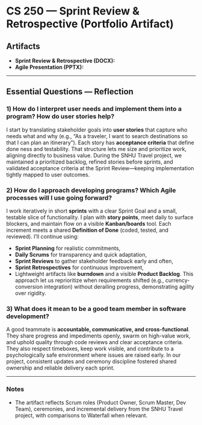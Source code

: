 # CS 250 — Sprint Review & Retrospective (Portfolio Artifact)

## Artifacts
- **Sprint Review & Retrospective (DOCX):** 
- **Agile Presentation (PPTX):**

---

## Essential Questions — Reflection

### 1) How do I interpret user needs and implement them into a program? How do user stories help?
I start by translating stakeholder goals into **user stories** that capture who needs what and why (e.g., “As a traveler, I want to search destinations so that I can plan an itinerary”). Each story has **acceptance criteria** that define done ness and testability. That structure lets me size and prioritize work, aligning directly to business value. During the SNHU Travel project, we maintained a prioritized backlog, refined stories before sprints, and validated acceptance criteria at the Sprint Review—keeping implementation tightly mapped to user outcomes. 

### 2) How do I approach developing programs? Which Agile processes will I use going forward?
I work iteratively in short **sprints** with a clear Sprint Goal and a small, testable slice of functionality. I plan with **story points**, meet daily to surface blockers, and maintain flow on a visible **Kanban/boards** tool. Each increment meets a shared **Definition of Done** (coded, tested, and reviewed). I’ll continue using:
- **Sprint Planning** for realistic commitments,
- **Daily Scrums** for transparency and quick adaptation,
- **Sprint Reviews** to gather stakeholder feedback early and often,
- **Sprint Retrospectives** for continuous improvement,
- Lightweight artifacts like **burndown** and a visible **Product Backlog**.
This approach let us reprioritize when requirements shifted (e.g., currency-conversion integration) without derailing progress, demonstrating agility over rigidity. 

### 3) What does it mean to be a good team member in software development?
A good teammate is **accountable, communicative, and cross-functional**. They share progress and impediments openly, swarm on high-value work, and uphold quality through code reviews and clear acceptance criteria. They also respect timeboxes, keep work visible, and contribute to a psychologically safe environment where issues are raised early. In our project, consistent updates and ceremony discipline fostered shared ownership and reliable delivery each sprint.

---

### Notes
- The artifact reflects Scrum roles (Product Owner, Scrum Master, Dev Team), ceremonies, and incremental delivery from the SNHU Travel project, with comparisons to Waterfall when relevant. 

